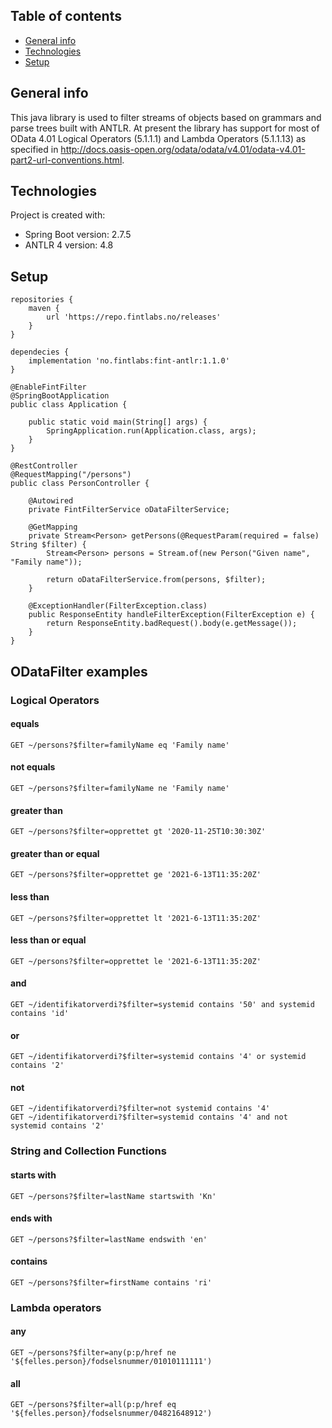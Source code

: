 ## Table of contents
* [General info](#general-info)
* [Technologies](#technologies)
* [Setup](#setup)

## General info
This java library is used to filter streams of objects based on grammars and parse trees built with ANTLR. At present the library has support for most of OData 4.01 Logical Operators (5.1.1.1) and Lambda Operators (5.1.1.13) as specified in http://docs.oasis-open.org/odata/odata/v4.01/odata-v4.01-part2-url-conventions.html.


## Technologies
Project is created with:
* Spring Boot version: 2.7.5
* ANTLR 4 version: 4.8

## Setup

```
repositories {
    maven {
        url 'https://repo.fintlabs.no/releases'
    }
}
```

```
dependecies {
    implementation 'no.fintlabs:fint-antlr:1.1.0'
}
```

```
@EnableFintFilter
@SpringBootApplication
public class Application {

    public static void main(String[] args) {
        SpringApplication.run(Application.class, args);
    }
}
```

```
@RestController
@RequestMapping("/persons")
public class PersonController {

    @Autowired
    private FintFilterService oDataFilterService;    
    
    @GetMapping
    private Stream<Person> getPersons(@RequestParam(required = false) String $filter) {
        Stream<Person> persons = Stream.of(new Person("Given name", "Family name"));
        
        return oDataFilterService.from(persons, $filter);
    }
    
    @ExceptionHandler(FilterException.class)
    public ResponseEntity handleFilterException(FilterException e) {
        return ResponseEntity.badRequest().body(e.getMessage());
    }
}
```

## ODataFilter examples

### Logical Operators
#### equals
```
GET ~/persons?$filter=familyName eq 'Family name'
```
#### not equals
```
GET ~/persons?$filter=familyName ne 'Family name'
```
#### greater than
```
GET ~/persons?$filter=opprettet gt '2020-11-25T10:30:30Z'
```
#### greater than or equal
```
GET ~/persons?$filter=opprettet ge '2021-6-13T11:35:20Z'
```
#### less than
```
GET ~/persons?$filter=opprettet lt '2021-6-13T11:35:20Z'
```
#### less than or equal
```
GET ~/persons?$filter=opprettet le '2021-6-13T11:35:20Z'
```
#### and
```
GET ~/identifikatorverdi?$filter=systemid contains '50' and systemid contains 'id'
```
#### or
```
GET ~/identifikatorverdi?$filter=systemid contains '4' or systemid contains '2'
```
#### not
```
GET ~/identifikatorverdi?$filter=not systemid contains '4'
GET ~/identifikatorverdi?$filter=systemid contains '4' and not systemid contains '2'
```

### String and Collection Functions
#### starts with
```
GET ~/persons?$filter=lastName startswith 'Kn'
```
#### ends with
```
GET ~/persons?$filter=lastName endswith 'en'
```
#### contains
```
GET ~/persons?$filter=firstName contains 'ri'
```

### Lambda operators
#### any
```
GET ~/persons?$filter=any(p:p/href ne '${felles.person}/fodselsnummer/01010111111')
```
#### all
```
GET ~/persons?$filter=all(p:p/href eq '${felles.person}/fodselsnummer/04821648912')
```
